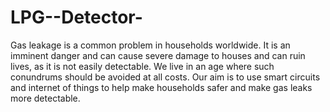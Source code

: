 # LPG--Detector-
Gas leakage is a common problem in households worldwide.
It is an imminent danger and can cause severe damage to houses and can ruin lives, as it is not easily detectable.
We live in an age where such conundrums should be avoided at all costs.
Our aim is to use smart circuits and internet of things to help make households safer and make gas leaks more detectable.
